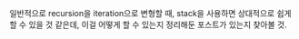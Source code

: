 
일반적으로 recursion을 iteration으로 변형할 때, stack을 사용하면 상대적으로 쉽게 할 수 있을 것 같은데, 이걸 어떻게 할 수 있는지 정리해둔 포스트가 있는지 찾아볼 것.